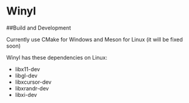 # Winyl

##Build and Development

Currently use CMake for Windows and Meson for Linux (it will be fixed soon)

Winyl has these dependencies on Linux:
- libx11-dev
- libgl-dev
- libxcursor-dev
- libxrandr-dev
- libxi-dev
